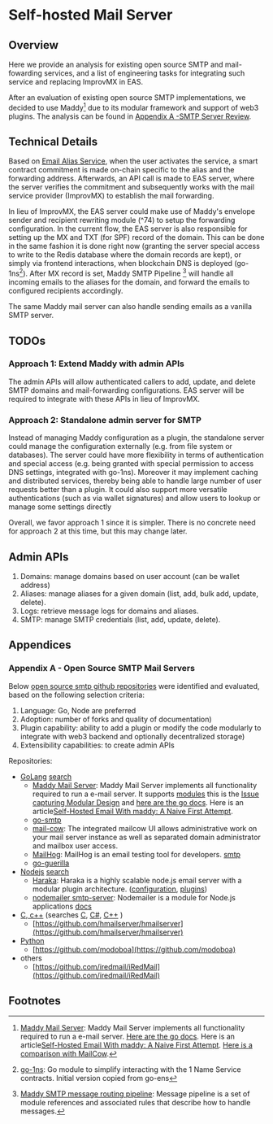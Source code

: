 # Self-hosted Mail Server

## Overview

Here we provide an analysis for existing open source SMTP and mail-fowarding services, and a list of engineering tasks for integrating such service and replacing ImprovMX in EAS.

After an evaluation of existing open source SMTP implementations, we decided to use Maddy[^71] due to its modular framework and support of web3 plugins. The analysis can be found in [Appendix A -SMTP Server Review](#appendix-a---smtp-server-review).


## Technical Details

Based on [Email Alias Service](./eas.md), when the user activates the service, a smart contract commitment is made on-chain specific to the alias and the forwarding address. Afterwards, an API call is made to EAS server, where the server verifies the commitment and subsequently works with the mail service provider (ImprovMX) to establish the mail forwarding. 

In lieu of ImprovMX, the EAS server could make use of Maddy's envelope sender and recipient rewriting module (^74) to setup the forwarding configuration. In the current flow, the EAS server is also responsible for setting up the MX and TXT (for SPF) record of the domain. This can be done in the same fashion it is done right now (granting the server special access to write to the Redis database where the domain records are kept), or simply via frontend interactions, when blockchain DNS is deployed (go-1ns[^10]). After MX record is set, Maddy SMTP Pipeline [^73] will handle all incoming emails to the aliases for the domain, and forward the emails to configured recipients accordingly. 

The same Maddy mail server can also handle sending emails as a vanilla SMTP server. 

## TODOs

### Approach 1: Extend Maddy with admin APIs

The admin APIs will allow authenticated callers to add, update, and delete SMTP domains and mail-forwarding configurations. EAS server will be required to integrate with these APIs in lieu of ImprovMX.

### Approach 2: Standalone admin server for SMTP
 
Instead of managing Maddy configuration as a plugin, the standalone server could manage the configuration externally (e.g. from file system or databases). The server could have more flexibility in terms of authentication and special access (e.g. being granted with special permission to access DNS settings, integrated with go-1ns). Moreover it may implement caching and distributed services, thereby being able to handle large number of user requests better than a plugin. It could also support more versatile authentications (such as via wallet signatures) and allow users to lookup or manage some settings directly

Overall, we favor approach 1 since it is simpler. There is no concrete need for approach 2 at this time, but this may change later.

## Admin APIs

1. Domains: manage domains based on user account (can be wallet address)
3. Aliases: manage aliases for a given domain (list, add, bulk add, update, delete).
4. Logs: retrieve message logs for domains and aliases.
5. SMTP: manage SMTP credentials (list, add, update, delete).

## Appendices

### Appendix A - Open Source SMTP Mail Servers

Below [open source smtp github repositories](https://github.com/search?o=desc&q=smtp&s=forks&type=Repositories) were identified and evaluated, based on the following selection criteria:

1. Language: Go, Node are preferred
2. Adoption: number of forks and quality of documentation)
3. Plugin capability: ability to add a plugin or modify the code modularly to integrate with web3 backend and optionally decentralized storage)
4. Extensibility capabilities: to create admin APIs

Repositories:

* [GoLang](https://go.dev/#) [search](https://github.com/search?l=Go&o=desc&q=smtp&s=forks&type=Repositories)
  * [Maddy Mail Server](https://github.com/foxcpp/maddy): Maddy Mail Server implements all functionality required to run a e-mail server. It supports [modules](https://maddy.email/reference/modules/) this is the [Issue capturing Modular Design](https://github.com/foxcpp/maddy/issues/15) and [here are the go docs](https://pkg.go.dev/github.com/foxcpp/maddy@v0.6.2#section-readme). Here is an article[Self-Hosted Email With maddy: A Naive First Attempt](https://mediocregopher.com/posts/selfhosted-email-with-maddy).
  * [go-smtp](https://github.com/emersion/go-smtp)
  * [mail-cow](https://github.com/mailcow/mailcow-dockerized): The integrated mailcow UI allows administrative work on your mail server instance as well as separated domain administrator and mailbox user access.
  * [MailHog](https://github.com/mailhog/MailHog): MailHog is an email testing tool for developers. [smtp](https://github.com/mailhog/smtp)
  * [go-guerilla](https://github.com/flashmob/go-guerrilla)
* [Nodejs](https://nodejs.org/en/) [search](https://github.com/search?l=JavaScript&o=desc&q=smtp&s=stars&type=Repositories)
  * [Haraka](https://github.com/haraka/Haraka): Haraka is a highly scalable node.js email server with a modular plugin architecture. ([configuration](https://github.com/haraka/Haraka#configure-haraka), [plugins](https://github.com/haraka/Haraka/blob/master/config/plugins))
  * [nodemailer smtp-server](https://github.com/nodemailer/smtp-server): Nodemailer is a module for Node.js applications  [docs](https://nodemailer.com/extras/smtp-server/)
* [C, c++](https://en.wikipedia.org/wiki/C_(programming_language)) (searches [C](https://github.com/search?l=C&o=desc&q=smtp&s=stars&type=Repositories), [C#](https://github.com/search?l=C%23&o=desc&q=smtp&s=stars&type=Repositories), [C++](https://github.com/search?l=C%2B%2B&o=desc&q=smtp&s=stars&type=Repositories) )
  * [https://github.com/hmailserver/hmailserver](https://github.com/hmailserver/hmailserver)
* [Python](https://www.python.org/)
  * [https://github.com/modoboa](https://github.com/modoboa)
* others
  * [https://github.com/iredmail/iRedMail](https://github.com/iredmail/iRedMail)


## Footnotes

[^5]: [Project .country](https://github.com/harmony-one/dot-country/blob/main/README.md): the DC contract is meant to provide some "extra service" on top of ENS contracts. Therefore, it may charge some additional fees on top of purchasing an ENS domain from the ENS app. (github)

[^9]: [ens-deployer](https://github.com/harmony-one/ens-deployer): 1NS related contract deployment, customized based on ENS contracts.

[^10]: [go-1ns](https://github.com/jw-1ns/go-1ns): Go module to simplify interacting with the 1 Name Service contracts. Initial version copied from go-ens

[^61]: [ImprovMX](https://improvmx.com/api/): The [Improvmx](https://improvmx.com/) hosted smtp server api's provide a good reference point for the DEES web3 implementation.

[^71]: [Maddy Mail Server](https://github.com/foxcpp/maddy): Maddy Mail Server implements all functionality required to run a e-mail server. [Here are the go docs](https://pkg.go.dev/github.com/foxcpp/maddy@v0.6.2#section-readme). Here is an article[Self-Hosted Email With maddy: A Naive First Attempt](https://mediocregopher.com/posts/selfhosted-email-with-maddy). [Here is a comparison with MailCow](https://maddy.email/faq/#how-maddy-compares-to-mailcow-or-mail-in-the-box).

[^72]: [Maddy Modular Design](https://maddy.email/reference/modules/): maddy is built of many small components called "modules". Each module does one certain well-defined task.  This is the [Issue capturing Modular Design](https://github.com/foxcpp/maddy/issues/15).

[^73]: [Maddy SMTP message routing pipeline](https://maddy.email/reference/smtp-pipeline/): Message pipeline is a set of module references and associated rules that describe how to handle messages.

[^74]: [Maddy Envelope sender / recipient rewriting](https://maddy.email/reference/modifiers/envelope/): `replace_sender` and `replace_rcpt` modules replace SMTP envelope addresses based on the mapping defined by the table module (maddy-tables(5)). It is possible to specify 1:N mappings. This allows, for example, implementing mailing lists.